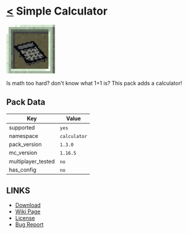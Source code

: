 # [<](../README.md) Simple Calculator

![alt](pack.png)

Is math too hard? don't know what 1+1 is? This pack adds a calculator!

## Pack Data

| Key                | Value        |
|--------------------|--------------|
| supported          | `yes`        |
| namespace          | `calculator` |
| pack_version       | `1.3.0`      |
| mc_version         | `1.16.5`     |
| multiplayer_tested | `no`         |
| has_config         | `no`         |

## LINKS

-   [Download](https://www.curseforge.com/minecraft/customization/simple-calculator-datapack)
-   [Wiki Page](https://github.com/legopitstop/Datapacks/wiki)
-   [License](https://legopitstop.weebly.com/legopitstops-common-license-v2.html)
-   [Bug Report](https://github.com/legopitstop/Datapacks/issues)
